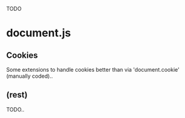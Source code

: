
TODO

# document.js

## Cookies
Some extensions to handle cookies better than via 'document.cookie' (manually coded)..

## (rest)
TODO..

